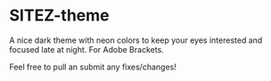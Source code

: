 # SITEZ-theme
A nice dark theme with neon colors to keep your eyes interested and focused late at night. For Adobe Brackets.

Feel free to pull an submit any fixes/changes!
